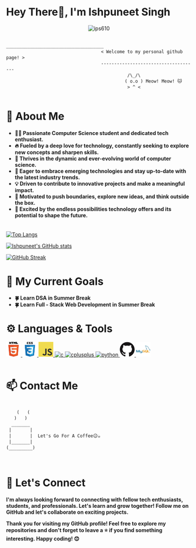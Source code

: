 # Hey There👋, I'm Ishpuneet Singh
<p align="center"> <img src="https://komarev.com/ghpvc/?username=ips610&label=Profile%20views&color=0e75b6&style=flat" alt="ips610" height=25px/>  <br></p>

```
                                    _____________________________________
                                    < Welcome to my personal github page! >
                                    ------------------------------------- 
                                              /\_/\
                                             ( o.o ) Meow! Meow! 🐱
                                              > ^ <
   
```
 

<h1>🚀 About Me <br></h1>

<h4>
  <ul>
<li>🧑‍💻 Passionate Computer Science student and dedicated tech enthusiast.<br>
<li>🔥 Fueled by a deep love for technology, constantly seeking to explore new concepts and sharpen skills.<br>
<li>🚀 Thrives in the dynamic and ever-evolving world of computer science.<br>
<li>🌱 Eager to embrace emerging technologies and stay up-to-date with the latest industry trends.<br>
<li>💡 Driven to contribute to innovative projects and make a meaningful impact.<br>
<li>🎯 Motivated to push boundaries, explore new ideas, and think outside the box.<br>
<li>🌟 Excited by the endless possibilities technology offers and its potential to shape the future.<br><br>
  </ul>
</h4>


[![Top Langs](https://github-readme-stats.vercel.app/api/top-langs/?username=ips610&theme=transparent&hide_border=true&border_radius=5&card_width=500&layout=compact)](https://github.com/anuraghazra/github-readme-stats)

[![Ishpuneet's GitHub stats](https://github-readme-stats.vercel.app/api?username=ips610&count_private=true&include_all_commits=true&theme=transparent&hide_border=true&border_radius=5&card_width=500)](https://github.com/ips610)

[![GitHub Streak](https://streak-stats.demolab.com?user=ips610&theme=transparent&hide_border=true&border_radius=5&card_width=500)](https://git.io/streak-stats)


<!-- <a href="https://github.com/anuraghazra/github-readme-stats">
  <img align="right" src="https://github-readme-stats.vercel.app/api/top-langs/?username=ips610&theme=transparent&hide_border=true&border_radius=5&card_width=500&langs_count=8" />
</a> -->

<h1>🌱 My Current Goals <br></h1>

<h4>
  <ul>
    <li>🍀 Learn DSA in Summer Break <br>
    <li>🍀 Learn Full - Stack Web Development in Summer Break <br>
  </ul>
 </h4>
 
 <h1>⚙️ Languages & Tools <br></h1>
<p align="left"> 
<a href="https://www.w3.org/html/" target="_blank"> 
  <img src="https://raw.githubusercontent.com/github/explore/80688e429a7d4ef2fca1e82350fe8e3517d3494d/topics/html/html.png" alt="html5" width="40" height="40"/> 
</a>
  
<a href="https://www.w3schools.com/css/" target="_blank"> 
  <img src="https://raw.githubusercontent.com/github/explore/80688e429a7d4ef2fca1e82350fe8e3517d3494d/topics/css/css.png" alt="css3" width="40" height="40"/> 
</a>
<a href="https://developer.mozilla.org/en-US/docs/Web/JavaScript" target="_blank"> 
  <img src="https://raw.githubusercontent.com/github/explore/80688e429a7d4ef2fca1e82350fe8e3517d3494d/topics/javascript/javascript.png" alt="javascript" width="40" height="40"/>
</a>
  
<!-- <a href="https://reactjs.org/" target="_blank"> <img src="https://www.vectorlogo.zone/logos/reactjs/reactjs-icon.svg" alt="react js" width="40" height="40"/>
<img src="https://raw.githubusercontent.com/github/explore/80688e429a7d4ef2fca1e82350fe8e3517d3494d/topics/bootstrap/bootstrap.png" alt="bootstrap" width="40" height="40"/> </a> -->
<!-- <a href="https://www.djangoproject.com/" target="_blank"> <img src="https://www.vectorlogo.zone/logos/djangoproject/djangoproject-icon.svg" alt="git" width="40" height="40"/> </a>  -->
  
<a href="https://www.cprogramming.com/" target="_blank"> 
  <img src="https://img.icons8.com/color/452/c-programming.png" alt="c" width="40" height="40"/> 
</a> 
  
<a href="https://www.w3schools.com/cpp/" target="_blank"> 
  <img src="https://upload.wikimedia.org/wikipedia/commons/thumb/1/18/ISO_C%2B%2B_Logo.svg/1200px-ISO_C%2B%2B_Logo.svg.png" alt="cplusplus" width="40" height="40"/> 
</a>
  
<a href="https://www.python.org" target="_blank"> 
  <img src="https://www.vectorlogo.zone/logos/python/python-official.svg" alt="python" width="70px"/> 
</a>  
  
<!--   
<a href="https://git-scm.com/" target="_blank"> 
  <img src="https://www.vectorlogo.zone/logos/git-scm/git-scm-icon.svg" alt="git" width="40" height="40"/> 
</a> 
   -->
  
<a href="https://github.com/ips610" target="_blank"> 
  <img src="https://raw.githubusercontent.com/github/explore/78df643247d429f6cc873026c0622819ad797942/topics/github/github.png" alt="github" width="40" height="40"> 
</a>
<a href="https://www.mysql.com/" target="_blank"> 
    <img src="https://raw.githubusercontent.com/devicons/devicon/master/icons/mysql/mysql-original-wordmark.svg" alt="mysql" width="40" height="40"/> 
</a> 


<br />
<br />
 
 <h1>📫 Contact Me <br></h1>
 
 ```

     (   ( 
    )   )
   _______
  |       |
  |       |  Let's Go For A Coffee😉☕️
  |_______|
 (_________)

  
```
<h1>🤝 Let's Connect <br></h1>

<h4>
I'm always looking forward to connecting with fellow tech enthusiasts, students, and professionals. Let's learn and grow together! Follow me on GitHub and let's collaborate on exciting projects.

Thank you for visiting my GitHub profile! Feel free to explore my repositories and don't forget to leave a ⭐️ if you find something interesting. Happy coding! 😊
</h4>
